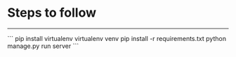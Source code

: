 <h1>Steps to follow</h1>
<hr>
```
    pip install virtualenv
    virtualenv venv
    pip install -r requirements.txt
    python manage.py run server
```